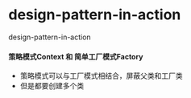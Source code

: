 # design-pattern-in-action
design-pattern-in-action
#### 策略模式Context 和 简单工厂模式Factory
- 策略模式可以与工厂模式相结合，屏蔽父类和工厂类
- 但是都要创建多个类
